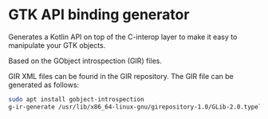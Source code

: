 # GTK API binding generator

Generates a Kotlin API on top of the C-interop layer to make it easy to manipulate your GTK objects.

Based on the GObject introspection (GIR) files.

GIR XML files can be found in the GIR repository. The GIR file can be generated as follows:
```bash
sudo apt install gobject-introspection
g-ir-generate /usr/lib/x86_64-linux-gnu/girepository-1.0/GLib-2.0.typelib --output=glib.gir
```
